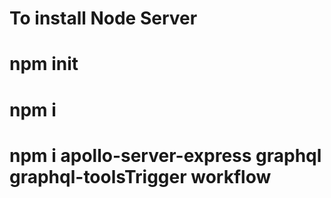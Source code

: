 # To install Node Server
# npm init
# npm i
# npm i apollo-server-express graphql graphql-toolsT r i g g e r   w o r k f l o w  
 